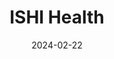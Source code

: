 ---  
layout: startup_page  
title: "ISHI Health"  
id: "ishi.health"  
permalink: "/ishihealthishi.health02222024/"  
website: "https://www.ishi.health/"  
funding_round: "Strategic Investment"  
funding_amount: "$4M"  
investors: "Takeda Digital Ventures (TDV)"  
about: "ISHI Health is an AI-powered virtual clinic specializing in heart failure and complex cardiac disease care. It uses AI to analyze patient biometric data from various sensors, tailoring care to individual needs and collaborating with the patient's primary cardiologist. This approach aims to improve patient outcomes and enhance experiences while addressing healthcare disparities."  
markets: "Healthtech, AI, Cardiology, Remote patient monitoring, Digital Health, Machine Learning, Generative AI"  
hq: "San Diego, California, United States"  
founded_year: "2022"  
linkedin: "https://www.linkedin.com/company/ishi-health"  
twitter: ""  
instagram: ""  
facebook: ""  
crunchbase: "https://www.crunchbase.com/organization/ishi-health"  
pitchbook: "https://pitchbook.com/profiles/company/534423-25"  

date_display: "22-Feb-2024"  
date: "2024-02-22"

# SEO Optimization  
meta_title: "ISHI Health - Strategic Investment Funding ($4M)"  
meta_description: "ISHI Health, ISHI Health is an AI-powered virtual clinic specializing in heart failure and complex cardiac disease care. It uses AI to analyze patient biometric da..."  
meta_keywords: "ISHI Health, Healthtech, AI, Cardiology, Remote patient monitoring, Digital Health, Machine Learning, Generative AI, Strategic Investment funding"  
canonical_url: "https://startup.projectstartups.com/ishihealthishi.health02222024/"  
---